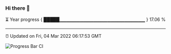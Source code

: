 ### Hi there 👋

⏳ Year progress { █████▁▁▁▁▁▁▁▁▁▁▁▁▁▁▁▁▁▁▁▁▁▁▁▁▁ } 17.06 %

---

⏰ Updated on Fri, 04 Mar 2022 06:17:53 GMT

![Progress Bar CI](https://github.com/liununu/liununu/workflows/Progress%20Bar%20CI/badge.svg)
